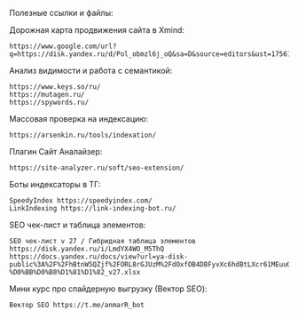 Полезные ссылки и файлы:

Дорожная карта продвижения сайта в Xmind:

    https://www.google.com/url?q=https://disk.yandex.ru/d/Pol_obmzl6j_oQ&sa=D&source=editors&ust=1756178131110717&usg=AOvVaw2Hfggj7n4D_gWDjfNdwq8Y

Анализ видимости и работа с семантикой:


    https://www.keys.so/ru/
    https://mutagen.ru/
    https://spywords.ru/

Массовая проверка на индексацию:

    https://arsenkin.ru/tools/indexation/

Плагин Сайт Аналайзер:

    https://site-analyzer.ru/soft/seo-extension/



Боты индексаторы в ТГ:

    SpeedyIndex https://speedyindex.com/
    LinkIndexing https://link-indexing-bot.ru/



SEO чек-лист и таблица элементов:

    SEO чек-лист v 27 / Гибридная таблица элементов
	https://disk.yandex.ru/i/LmdYX4WO_M5ThQ
	https://docs.yandex.ru/docs/view?url=ya-disk-public%3A%2F%2FhBtnW5QZjf%2FORL8rGJUzM%2FdOxfOB4DBFyvXc6hdBtLXcr61MEuuO%2BMS8EkfPqh8Lq%2FJ6bpmRyOJonT3VoXnDag%3D%3D&name=SEO_%D0%A7%D0%B5%D0%BA-%D0%BB%D0%B8%D1%81%D1%82_v27.xlsx

Мини курс про спайдерную выгрузку (Вектор SEO):

    Вектор SEO https://t.me/anmarR_bot
